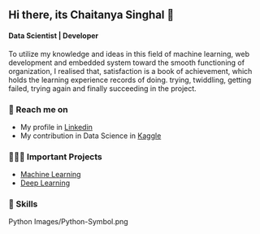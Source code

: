 ## Hi there, its Chaitanya Singhal 👋

#### Data Scientist | Developer 

To utilize my knowledge and ideas in this field of machine learning, web development and embedded system toward the smooth functioning of organization, I realised that, satisfaction is a book of achievement, which holds the learning experience records of doing. trying, twiddling, getting failed, trying again and finally succeeding in the project.

### 🔗 Reach me on
- My profile in [Linkedin](https://www.linkedin.com/feed/?trk=guest_homepage-basic_nav-header-signin) 
- My contribution in Data Science in [Kaggle](https://www.kaggle.com/chaitanya0909)

### 👩🏻‍💻 Important Projects
- [Machine Learning](https://github.com/Chaitanya0909/Machine-Learning.git)
- [Deep Learning](https://github.com/Chaitanya0909/Deep-Learning.git)

### 🎯 Skills
Python Images/Python-Symbol.png
